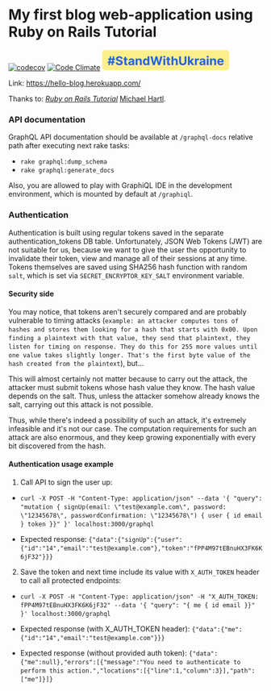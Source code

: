 # My first blog web-application using Ruby on Rails Tutorial

[![codecov](https://codecov.io/gh/rakvium/blog/branch/master/graph/badge.svg)](https://codecov.io/gh/rakvium/blog)
[![Code Climate](https://codeclimate.com/github/rakvium/blog.png)](https://codeclimate.com/github/rakvium/blog)
[![#StandWithUkraine](https://raw.githubusercontent.com/vshymanskyy/StandWithUkraine/main/badges/StandWithUkraine.svg)](https://stand-with-ukraine.pp.ua)

Link: https://hello-blog.herokuapp.com/

Thanks to:
[*Ruby on Rails Tutorial*](http://railstutorial.org/)
 [Michael Hartl](http://michaelhartl.com/).

### API documentation

GraphQL API documentation should be available at
`/graphql-docs` relative path after executing next rake tasks:

- ```rake graphql:dump_schema```
- ```rake graphql:generate_docs```

Also, you are allowed to play with GraphiQL IDE in the development environment,
which is mounted by default at `/graphiql`.

### Authentication

Authentication is built using regular tokens saved in the separate authentication_tokens DB table.
Unfortunately, JSON Web Tokens (JWT) are not suitable for us, because we want to give the user
the opportunity to invalidate their token, view and manage all of their sessions at any time.
Tokens themselves are saved using SHA256 hash function with random `salt`, which is set
via `SECRET_ENCRYPTOR_KEY_SALT` environment variable.

#### Security side

You may notice, that tokens aren't securely compared and are probably vulnerable to timing attacks (`example: an attacker computes tons of hashes and stores them looking for a hash that starts with 0x00. Upon finding a plaintext with that value, they send that plaintext, they listen for timing on response. They do this for 255 more values until one value takes slightly longer. That's the first byte value of the hash created from the plaintext`), but...

This will almost certainly not matter because to carry out the attack, the attacker must submit tokens whose hash value they know. The hash value depends on the salt. Thus, unless the attacker somehow already knows the salt, carrying out this attack is not possible.

Thus, while there's indeed a possibility of such an attack, it's extremely infeasible and it's not our case. The computation requirements for such an attack are also enormous, and they keep growing exponentially with every bit discovered from the hash.

#### Authentication usage example

1. Call API to sign the user up:

- ```curl -X POST -H "Content-Type: application/json" --data '{ "query": "mutation { signUp(email: \"test@example.com\", password: \"12345678\", passwordConfirmation: \"12345678\") { user { id email } token }}" }' localhost:3000/graphql```

- Expected response:
```{"data":{"signUp":{"user":{"id":"14","email":"test@example.com"},"token":"fPP4M97tEBnuHX3FK6K6jF32"}}}```

2. Save the token and next time include its value with `X_AUTH_TOKEN` header to call all protected endpoints:
- ```curl -X POST -H "Content-Type: application/json" -H "X_AUTH_TOKEN: fPP4M97tEBnuHX3FK6K6jF32" --data '{ "query": "{ me { id email }}" }' localhost:3000/graphql```

- Expected response (with X_AUTH_TOKEN header):
```{"data":{"me":{"id":"14","email":"test@example.com"}}}```

- Expected response (without provided auth token):
```{"data":{"me":null},"errors":[{"message":"You need to authenticate to perform this action.","locations":[{"line":1,"column":3}],"path":["me"]}]}```
